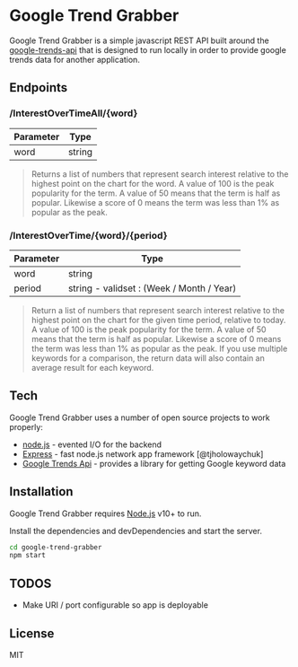 # Google Trend Grabber

Google Trend Grabber is a simple javascript REST API built around the  [google-trends-api](https://breakdance.github.io/breakdance/) that is designed to run locally in order to provide google trends data for another application. 
## Endpoints

### /InterestOverTimeAll/{word}
| Parameter | Type |
| ------ | ------ |
| word | string |

>Returns a list of numbers that represent search interest relative to the highest point on the chart for the word. A value of 100 is the peak popularity for the term. A value of 50 means that the term is half as popular. Likewise a score of 0 means the term was less than 1% as popular as the peak.

### /InterestOverTime/{word}/{period}
| Parameter | Type |
| ------ | ------ |
| word | string |
|period|string - validset : (Week / Month / Year)|
>Return a list of numbers that represent search interest relative to the highest point on the chart for the given time period, relative to today. A value of 100 is the peak popularity for the term. A value of 50 means that the term is half as popular. Likewise a score of 0 means the term was less than 1% as popular as the peak. If you use multiple keywords for a comparison, the return data will also contain an average result for each keyword.

## Tech

Google Trend Grabber uses a number of open source projects to work properly:
- [node.js] - evented I/O for the backend
- [Express] - fast node.js network app framework [@tjholowaychuk]
- [Google Trends Api] - provides a library for getting Google keyword data


## Installation

Google Trend Grabber requires [Node.js](https://nodejs.org/) v10+ to run.

Install the dependencies and devDependencies and start the server.

```sh
cd google-trend-grabber
npm start
```
## TODOS
- Make URI / port configurable so app is deployable

## License

MIT

[//]: # (These are reference links used in the body of this note and get stripped out when the markdown processor does its job. There is no need to format nicely because it shouldn't be seen. Thanks SO - http://stackoverflow.com/questions/4823468/store-comments-in-markdown-syntax)
   [node.js]: <http://nodejs.org>
   [express]: <http://expressjs.com>
   [Google Trends API]: <https://breakdance.github.io/breakdance/>

